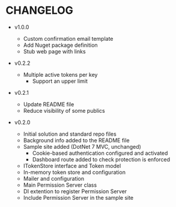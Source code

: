 # CHANGELOG

- v1.0.0
  - Custom confirmation email template
  - Add Nuget package definition
  - Stub web page with links

- v0.2.2
  - Multiple active tokens per key
    - Support an upper limit

- v0.2.1
  - Update README file
  - Reduce visibility of some publics

- v0.2.0
  - Initial solution and standard repo files
  - Background info added to the README file
  - Sample site added (DotNet 7 MVC, unchanged)
    - Cookie-based authentication configured and activated
    - Dashboard route added to check protection is enforced
  - ITokenStore interface and Token model
  - In-memory token store and configuration
  - Mailer and configuration
  - Main Permission Server class
  - DI extention to register Permission Server
  - Include Permission Server in the sample site
